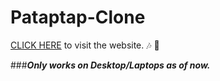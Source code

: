 # Pataptap-Clone
[CLICK HERE](https://amartyaayushi2.github.io/Pataptap-Clone/) to visit the website.
:notes:	:trumpet:	

###***Only works on Desktop/Laptops as of now.***
